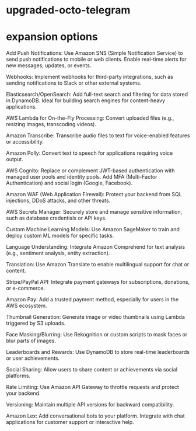 # upgraded-octo-telegram


# expansion options

Add Push Notifications:
Use Amazon SNS (Simple Notification Service) to send push notifications to mobile or web clients.
Enable real-time alerts for new messages, updates, or events.

Webhooks:
Implement webhooks for third-party integrations, such as sending notifications to Slack or other external systems.

Elasticsearch/OpenSearch:
Add full-text search and filtering for data stored in DynamoDB.
Ideal for building search engines for content-heavy applications.

AWS Lambda for On-the-Fly Processing:
Convert uploaded files (e.g., resizing images, transcoding videos).

Amazon Transcribe:
Transcribe audio files to text for voice-enabled features or accessibility.

Amazon Polly:
Convert text to speech for applications requiring voice output.

AWS Cognito:
Replace or complement JWT-based authentication with managed user pools and identity pools.
Add MFA (Multi-Factor Authentication) and social login (Google, Facebook).

Amazon WAF (Web Application Firewall):
Protect your backend from SQL injections, DDoS attacks, and other threats.

AWS Secrets Manager:
Securely store and manage sensitive information, such as database credentials or API keys.

Custom Machine Learning Models:
Use Amazon SageMaker to train and deploy custom ML models for specific tasks.

Language Understanding:
Integrate Amazon Comprehend for text analysis (e.g., sentiment analysis, entity extraction).

Translation:
Use Amazon Translate to enable multilingual support for chat or content.

Stripe/PayPal API:
Integrate payment gateways for subscriptions, donations, or e-commerce.

Amazon Pay:
Add a trusted payment method, especially for users in the AWS ecosystem.

Thumbnail Generation:
Generate image or video thumbnails using Lambda triggered by S3 uploads.

Face Masking/Blurring:
Use Rekognition or custom scripts to mask faces or blur parts of images.

Leaderboards and Rewards:
Use DynamoDB to store real-time leaderboards or user achievements.

Social Sharing:
Allow users to share content or achievements via social platforms.

Rate Limiting:
Use Amazon API Gateway to throttle requests and protect your backend.

Versioning:
Maintain multiple API versions for backward compatibility.

Amazon Lex:
Add conversational bots to your platform.
Integrate with chat applications for customer support or interactive help.